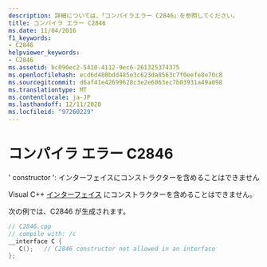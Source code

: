 ```yaml
---
description: 詳細については、「コンパイラエラー C2846」を参照してください。
title: コンパイラ エラー C2846
ms.date: 11/04/2016
f1_keywords:
- C2846
helpviewer_keywords:
- C2846
ms.assetid: bc090ec2-5410-4112-9ec6-261325374375
ms.openlocfilehash: ecd6d480bdd485e3c623da8563c7f0eefe8e70c8
ms.sourcegitcommit: d6af41e42699628c3e2e6063ec7b03931a49a098
ms.translationtype: MT
ms.contentlocale: ja-JP
ms.lasthandoff: 12/11/2020
ms.locfileid: "97260229"
---
```

# <a name="compiler-error-c2846"></a>コンパイラ エラー C2846

' constructor ': インターフェイスにコンストラクターを含めることはできません

Visual C++ [インターフェイス](../../cpp/interface.md) にコンストラクターを含めることはできません。

次の例では、C2846 が生成されます。

```cpp
// C2846.cpp
// compile with: /c
__interface C {
   C();   // C2846 constructor not allowed in an interface
};
```
